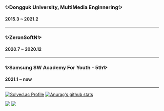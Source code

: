 <!--### Hi there 👋-->

<!--
**KingBlackCow/KingBlackCow** is a ✨ _special_ ✨ repository because its `README.md` (this file) appears on your GitHub profile.

Here are some ideas to get you started:

- 🔭 I’m currently working on ...
- 🌱 I’m currently learning ...
- 👯 I’m looking to collaborate on ...
- 🤔 I’m looking for help with ...
- 💬 Ask me about ...
- 📫 How to reach me: ...
- 😄 Pronouns: ...
- ⚡ Fun fact: ...
-->

### ✨Dongguk University, MultiMedia Enginnering✨
  ####  2015.3 ~ 2021.2 
  ------------
###  ✨ZeronSoftN✨
  ####  2020.7 ~ 2020.12 
  ------------
###  ✨Samsung SW Academy For Youth - 5th✨
  ####  2021.1 ~ now 

------------

  [![Solved.ac Profile](http://mazassumnida.wtf/api/v2/generate_badge?boj=sgs1159)](https://solved.ac/sgs1159/)
  [![Anurag's github stats](https://github-readme-stats.vercel.app/api?username=KingBlackCow)](https://github.com/anuraghazra/github-readme-stats)

<img src="https://img.shields.io/badge/Java-brightgreen?style=flat-square&logo=Java&logoColor=white"/></a>
<img src="https://img.shields.io/badge/JavaScript-orange?style=flat-square&logo=JavaScript&logoColor=white"/></a>
  
